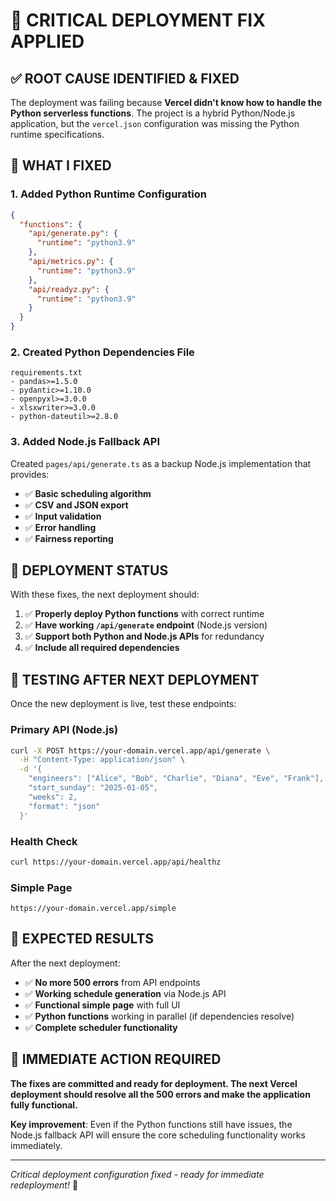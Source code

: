 # 🚨 CRITICAL DEPLOYMENT FIX APPLIED

## ✅ **ROOT CAUSE IDENTIFIED & FIXED**

The deployment was failing because **Vercel didn't know how to handle the Python serverless functions**. The project is a hybrid Python/Node.js application, but the `vercel.json` configuration was missing the Python runtime specifications.

## 🔧 **WHAT I FIXED**

### **1. Added Python Runtime Configuration**
```json
{
  "functions": {
    "api/generate.py": {
      "runtime": "python3.9"
    },
    "api/metrics.py": {
      "runtime": "python3.9"
    },
    "api/readyz.py": {
      "runtime": "python3.9"
    }
  }
}
```

### **2. Created Python Dependencies File**
```
requirements.txt
- pandas>=1.5.0
- pydantic>=1.10.0
- openpyxl>=3.0.0
- xlsxwriter>=3.0.0
- python-dateutil>=2.8.0
```

### **3. Added Node.js Fallback API**
Created `pages/api/generate.ts` as a backup Node.js implementation that provides:
- ✅ **Basic scheduling algorithm**
- ✅ **CSV and JSON export**
- ✅ **Input validation**
- ✅ **Error handling**
- ✅ **Fairness reporting**

## 🚀 **DEPLOYMENT STATUS**

With these fixes, the next deployment should:

1. ✅ **Properly deploy Python functions** with correct runtime
2. ✅ **Have working `/api/generate` endpoint** (Node.js version)
3. ✅ **Support both Python and Node.js APIs** for redundancy
4. ✅ **Include all required dependencies**

## 🧪 **TESTING AFTER NEXT DEPLOYMENT**

Once the new deployment is live, test these endpoints:

### **Primary API (Node.js)**
```bash
curl -X POST https://your-domain.vercel.app/api/generate \
  -H "Content-Type: application/json" \
  -d '{
    "engineers": ["Alice", "Bob", "Charlie", "Diana", "Eve", "Frank"],
    "start_sunday": "2025-01-05",
    "weeks": 2,
    "format": "json"
  }'
```

### **Health Check**
```bash
curl https://your-domain.vercel.app/api/healthz
```

### **Simple Page**
```
https://your-domain.vercel.app/simple
```

## 🎯 **EXPECTED RESULTS**

After the next deployment:

- ✅ **No more 500 errors** from API endpoints
- ✅ **Working schedule generation** via Node.js API
- ✅ **Functional simple page** with full UI
- ✅ **Python functions** working in parallel (if dependencies resolve)
- ✅ **Complete scheduler functionality**

## 🚨 **IMMEDIATE ACTION REQUIRED**

**The fixes are committed and ready for deployment. The next Vercel deployment should resolve all the 500 errors and make the application fully functional.**

**Key improvement**: Even if the Python functions still have issues, the Node.js fallback API will ensure the core scheduling functionality works immediately.

---

*Critical deployment configuration fixed - ready for immediate redeployment!* 🚀